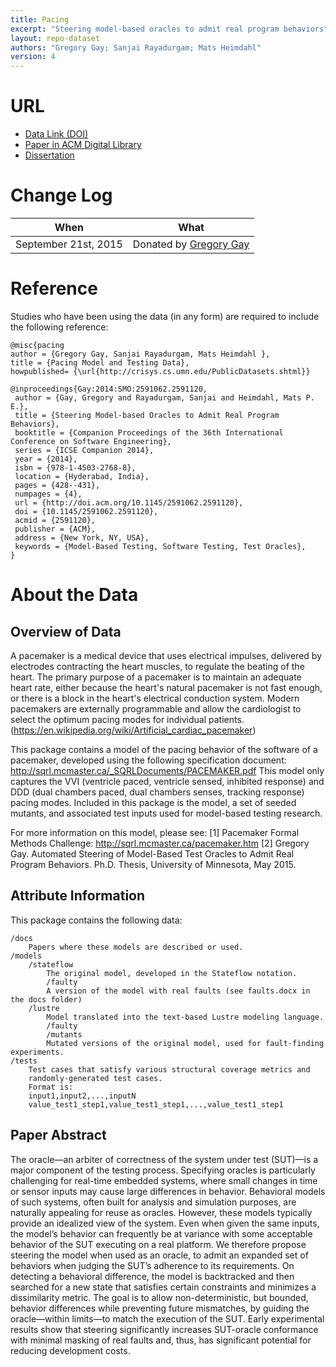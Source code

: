 ```yaml
---
title: Pacing
excerpt: "Steering model-based oracles to admit real program behaviors"
layout: repo-dataset
authors: "Gregory Gay; Sanjai Rayadurgam; Mats Heimdahl"
version: 4
---
```


# URL

* [Data Link (DOI)](https://doi.org/10.5281/zenodo.268508)
* [Paper in ACM Digital Library](http://dl.acm.org/citation.cfm?doid=2591062.2591120)
* [Dissertation](http://greggay.com/pdf/GregoryGayDissertation.pdf)

# Change Log

When | What
---- | ----
September 21st, 2015 | Donated by [Gregory Gay](mailto:greg@greggay.com)

# Reference

Studies who have been using the data (in any form) are required to include the following reference:

```
@misc{pacing
author = {Gregory Gay, Sanjai Rayadurgam, Mats Heimdahl },
title = {Pacing Model and Testing Data},
howpublished= {\url{http://crisys.cs.umn.edu/PublicDatasets.shtml}}
```
```
@inproceedings{Gay:2014:SMO:2591062.2591120,
 author = {Gay, Gregory and Rayadurgam, Sanjai and Heimdahl, Mats P. E.},
 title = {Steering Model-based Oracles to Admit Real Program Behaviors},
 booktitle = {Companion Proceedings of the 36th International Conference on Software Engineering},
 series = {ICSE Companion 2014},
 year = {2014},
 isbn = {978-1-4503-2768-8},
 location = {Hyderabad, India},
 pages = {428--431},
 numpages = {4},
 url = {http://doi.acm.org/10.1145/2591062.2591120},
 doi = {10.1145/2591062.2591120},
 acmid = {2591120},
 publisher = {ACM},
 address = {New York, NY, USA},
 keywords = {Model-Based Testing, Software Testing, Test Oracles},
}
```

# About the Data

## Overview of Data

A pacemaker is a medical device that uses electrical impulses, delivered by electrodes contracting the heart muscles, to regulate the beating of the heart. The primary purpose of a pacemaker is to maintain an adequate heart rate, either because the heart's natural pacemaker is not fast enough, or there is a block in the heart's electrical conduction system. Modern pacemakers are externally programmable and allow the cardiologist to select the optimum pacing modes for individual patients. (https://en.wikipedia.org/wiki/Artificial_cardiac_pacemaker)

This package contains a model of the pacing behavior of the software of a pacemaker, developed using the following specification document: http://sqrl.mcmaster.ca/_SQRLDocuments/PACEMAKER.pdf
This model only captures the VVI (ventricle paced, ventricle sensed, inhibited response) and DDD (dual chambers paced, dual chambers senses, tracking response) pacing modes.
Included in this package is the model, a set of seeded mutants, and associated test inputs used for model-based testing research.

For more information on this model, please see:
[1] Pacemaker Formal Methods Challenge: http://sqrl.mcmaster.ca/pacemaker.htm
[2] Gregory Gay. Automated Steering of Model-Based Test Oracles to Admit Real Program Behaviors. Ph.D. Thesis, University of Minnesota, May 2015.

## Attribute Information

This package contains the following data:

```
/docs
	Papers where these models are described or used.
/models
	/stateflow
		The original model, developed in the Stateflow notation.
		/faulty
		A version of the model with real faults (see faults.docx in the docs folder)
	/lustre
		Model translated into the text-based Lustre modeling language.
		/faulty
		/mutants
		Mutated versions of the original model, used for fault-finding experiments.
/tests
	Test cases that satisfy various structural coverage metrics and
	randomly-generated test cases.
	Format is:
	input1,input2,...,inputN
	value_test1_step1,value_test1_step1,...,value_test1_step1
```

## Paper Abstract

The oracle—an arbiter of correctness of the system under test (SUT)—is a major component of the testing process. Specifying oracles is particularly challenging for real-time embedded systems, where small changes in time or sensor inputs may cause large differences in behavior. Behavioral models of such systems, often built for analysis and simulation purposes, are naturally appealing for reuse as oracles. However, these models typically provide an idealized view of the system. Even when given the same inputs, the model’s behavior can frequently be at variance with some acceptable behavior of the SUT executing on a real platform. We therefore propose steering the model when used as an oracle, to admit an expanded set of behaviors when judging the SUT’s adherence to its requirements. On detecting a behavioral difference, the model is backtracked and then searched for a new state that satisfies certain constraints and minimizes a dissimilarity metric. The goal is to allow non-deterministic, but bounded, behavior differences while preventing future mismatches, by guiding the oracle—within limits—to match the execution of the SUT. Early experimental results show that steering significantly increases SUT-oracle conformance with minimal masking of real faults and, thus, has significant potential for reducing development costs.

